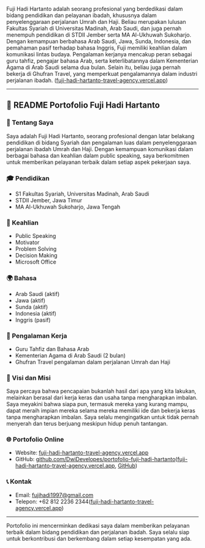 Fuji Hadi Hartanto adalah seorang profesional yang berdedikasi dalam bidang pendidikan dan pelayanan ibadah, khususnya dalam penyelenggaraan perjalanan Umrah dan Haji. Beliau merupakan lulusan Fakultas Syariah di Universitas Madinah, Arab Saudi, dan juga pernah menempuh pendidikan di STDII Jember serta MA Al-Ukhuwah Sukoharjo. Dengan kemampuan berbahasa Arab Saudi, Jawa, Sunda, Indonesia, dan pemahaman pasif terhadap bahasa Inggris, Fuji memiliki keahlian dalam komunikasi lintas budaya. Pengalaman kerjanya mencakup peran sebagai guru tahfiz, pengajar bahasa Arab, serta keterlibatannya dalam Kementerian Agama di Arab Saudi selama dua bulan. Selain itu, beliau juga pernah bekerja di Ghufran Travel, yang memperkuat pengalamannya dalam industri perjalanan ibadah. ([fuji-hadi-hartanto-travel-agency.vercel.app][1])

---

## 📁 README Portofolio Fuji Hadi Hartanto

### 🧾 Tentang Saya

Saya adalah Fuji Hadi Hartanto, seorang profesional dengan latar belakang pendidikan di bidang Syariah dan pengalaman luas dalam penyelenggaraan perjalanan ibadah Umrah dan Haji. Dengan kemampuan komunikasi dalam berbagai bahasa dan keahlian dalam public speaking, saya berkomitmen untuk memberikan pelayanan terbaik dalam setiap aspek pekerjaan saya.

### 🎓 Pendidikan

* S1 Fakultas Syariah, Universitas Madinah, Arab Saudi
* STDII Jember, Jawa Timur
* MA Al-Ukhuwah Sukoharjo, Jawa Tengah

### 🧠 Keahlian

* Public Speaking
* Motivator
* Problem Solving
* Decision Making
* Microsoft Office

### 🌍 Bahasa

* Arab Saudi (aktif)
* Jawa (aktif)
* Sunda (aktif)
* Indonesia (aktif)
* Inggris (pasif)

### 💼 Pengalaman Kerja

* Guru Tahfiz dan Bahasa Arab
* Kementerian Agama di Arab Saudi (2 bulan)
* Ghufran Travel pengalaman dalam perjalanan Umrah dan Haji
  
### 🎯 Visi dan Misi

Saya percaya bahwa pencapaian bukanlah hasil dari apa yang kita lakukan, melainkan berasal dari kerja keras dan usaha tanpa mengharapkan imbalan. Saya meyakini bahwa siapa pun, termasuk mereka yang kurang mampu, dapat meraih impian mereka selama mereka memiliki ide dan bekerja keras tanpa mengharapkan imbalan. Saya selalu mengingatkan untuk tidak pernah menyerah dan terus berjuang meskipun hidup penuh tantangan.

### 🌐 Portofolio Online

* Website: [fuji-hadi-hartanto-travel-agency.vercel.app](https://fuji-hadi-hartanto-travel-agency.vercel.app/)
* GitHub: [github.com/DwiDevelopes/portofolio-fuji-hadi-hartanto](https://github.com/DwiDevelopes/portofolio-fuji-hadi-hartanto)([fuji-hadi-hartanto-travel-agency.vercel.app][1], [GitHub][5])

### 📞 Kontak

* Email: [fujihadi1997@gmail.com](mailto:fujihadi1997@gmail.com)
* Telepon: +62 812 2236 2344([fuji-hadi-hartanto-travel-agency.vercel.app][1])

---

Portofolio ini mencerminkan dedikasi saya dalam memberikan pelayanan terbaik dalam bidang pendidikan dan perjalanan ibadah. Saya selalu siap untuk berkontribusi dan berkembang dalam setiap kesempatan yang ada.

[1]: https://fuji-hadi-hartanto-travel-agency.vercel.app/?utm_source=chatgpt.com "Fuji Hadi Hartanto - Travel Agency"
[2]: https://putusan3.mahkamahagung.go.id/search.html/?q=hardjianto&utm_source=chatgpt.com "Direktori Putusan"
[3]: https://github.com/DwiDevelopes/portofolio-fuji-hadi-hartanto/blob/main/portfolio-details4.html?utm_source=chatgpt.com "portofolio-fuji-hadi-hartanto/portfolio-details4.html at main · DwiDevelopes/portofolio-fuji-hadi-hartanto · GitHub"
[4]: https://id.scribd.com/document/347417705/Cara-Menghitung-Pph?utm_source=chatgpt.com "Cara Menghitung PPH | PDF | Bisnis | Pengelolaan Keuangan & Uang"
[5]: https://github.com/DwiDevelopes/portofolio-fuji-hadi-hartanto?utm_source=chatgpt.com "GitHub - DwiDevelopes/portofolio-fuji-hadi-hartanto: detail portofolio fuji hadi"
